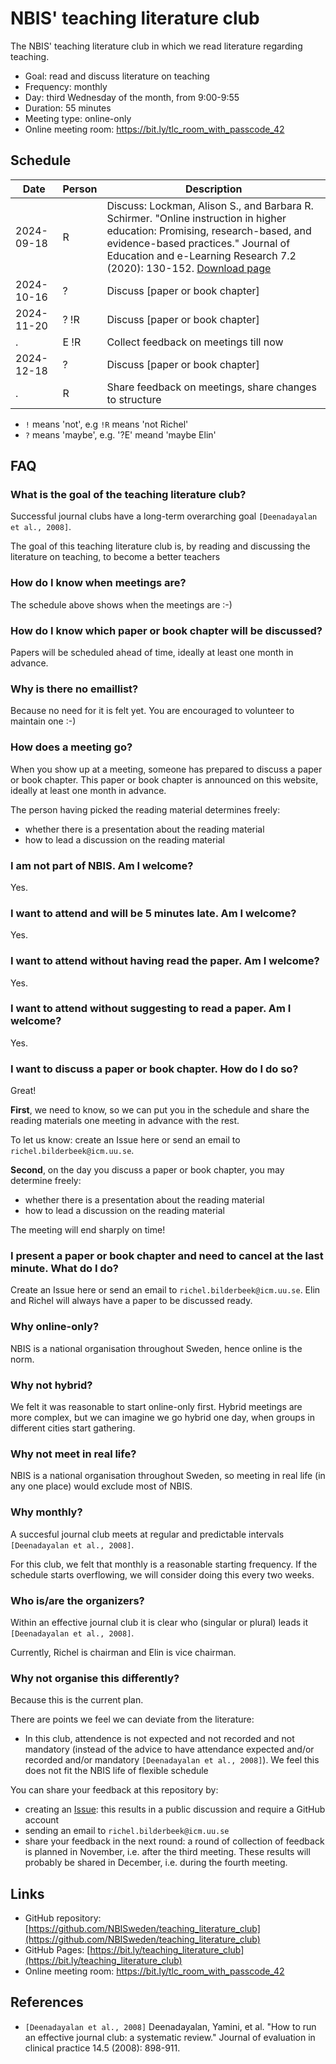 # NBIS' teaching literature club

The NBIS' teaching literature club
in which we read literature regarding teaching.

- Goal: read and discuss literature on teaching
- Frequency: monthly
- Day: third Wednesday of the month, from 9:00-9:55
- Duration: 55 minutes
- Meeting type: online-only
- Online meeting room: <https://bit.ly/tlc_room_with_passcode_42>

## Schedule

Date      |Person|Description
----------|------|----------------------------------------------------
2024-09-18|R     |Discuss: Lockman, Alison S., and Barbara R. Schirmer. "Online instruction in higher education: Promising, research-based, and evidence-based practices." Journal of Education and e-Learning Research 7.2 (2020): 130-152. [Download page](https://eric.ed.gov/?id=EJ1258655)
2024-10-16|?     |Discuss [paper or book chapter]
2024-11-20|? !R  |Discuss [paper or book chapter]
.         |E !R  |Collect feedback on meetings till now
2024-12-18|?     |Discuss [paper or book chapter]
.         |R     |Share feedback on meetings, share changes to structure

- `!` means 'not', e.g `!R` means 'not Richel'
- `?` means 'maybe', e.g. '?E' meand 'maybe Elin'

## FAQ

### What is the goal of the teaching literature club?

Successful journal clubs have a long-term overarching
goal `[Deenadayalan et al., 2008]`.

The goal of this teaching literature club is,
by reading and discussing the literature on teaching, 
to become a better teachers

### How do I know when meetings are?

The schedule above shows when the meetings are :-)

### How do I know which paper or book chapter will be discussed?

Papers will be scheduled ahead of time, 
ideally at least one month in advance.

### Why is there no emaillist?

Because no need for it is felt yet.
You are encouraged to volunteer to maintain one :-)

### How does a meeting go?

When you show up at a meeting,
someone has prepared to discuss a paper or book chapter.
This paper or book chapter is announced on this website,
ideally at least one month in advance.

The person having picked the reading material determines freely:

- whether there is a presentation about the reading material 
- how to lead a discussion on the reading material

### I am not part of NBIS. Am I welcome?

Yes.

### I want to attend and will be 5 minutes late. Am I welcome?

Yes.

### I want to attend without having read the paper. Am I welcome?

Yes.

### I want to attend without suggesting to read a paper. Am I welcome?

Yes.

### I want to discuss a paper or book chapter. How do I do so?

Great!

**First**, we need to know, so we can put you in the schedule and share
the reading materials one meeting in advance with the rest.

To let us know: create an Issue here or send an email to `richel.bilderbeek@icm.uu.se`.

**Second**, on the day you discuss a paper or book chapter,
you may determine freely:

- whether there is a presentation about the reading material 
- how to lead a discussion on the reading material

The meeting will end sharply on time!

### I present a paper or book chapter and need to cancel at the last minute. What do I do?

Create an Issue here or send an email to `richel.bilderbeek@icm.uu.se`.
Elin and Richel will always have a paper to be discussed ready.

### Why online-only?

NBIS is a national organisation throughout Sweden, 
hence online is the norm.

### Why not hybrid?

We felt it was reasonable to start online-only first.
Hybrid meetings are more complex, 
but we can imagine we go hybrid one day,
when groups in different cities start gathering.

### Why not meet in real life?

NBIS is a national organisation throughout Sweden,
so meeting in real life (in any one place) would exclude most of NBIS.

### Why monthly?

A succesful journal club meets at
regular and predictable intervals `[Deenadayalan et al., 2008]`.

For this club, we felt that monthly is a reasonable starting frequency. 
If the schedule starts overflowing, 
we will consider doing this every two weeks.

### Who is/are the organizers?

Within an effective journal club it is clear who
(singular or plural) leads it `[Deenadayalan et al., 2008]`.

Currently, Richel is chairman and Elin is vice chairman.

### Why not organise this differently?

Because this is the current plan.

There are points we feel we can deviate from the literature:

- In this club, attendence is not expected and not recorded and not mandatory
  (instead of the advice to have attendance expected and/or recorded
  and/or mandatory `[Deenadayalan et al., 2008]`).
  We feel this does not fit the NBIS life of flexible schedule

You can share your feedback at this repository by:
 
- creating an [Issue](https://github.com/NBISweden/teaching_literature_club/issues):
  this results in a public discussion and require a GitHub account
- sending an email to `richel.bilderbeek@icm.uu.se`
- share your feedback in the next round:
  a round of collection of feedback is planned in November,
  i.e. after the third meeting. 
  These results will probably be shared in December, 
  i.e. during the fourth meeting.

## Links

- GitHub repository: [https://github.com/NBISweden/teaching_literature_club](https://github.com/NBISweden/teaching_literature_club)
- GitHub Pages: [https://bit.ly/teaching_literature_club](https://bit.ly/teaching_literature_club)
- Online meeting room: <https://bit.ly/tlc_room_with_passcode_42>

## References

- `[Deenadayalan et al., 2008]`
  Deenadayalan, Yamini, et al. 
  "How to run an effective journal club: a systematic review." 
  Journal of evaluation in clinical practice 14.5 (2008): 898-911.